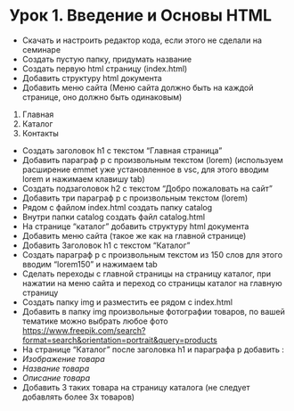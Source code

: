 # Урок 1. Введение и Основы HTML
* Скачать и настроить редактор кода, если этого не сделали на семинаре
* Создать пустую папку, придумать название
* Создать первую html страницу (index.html)
* Добавить структуру html документа
* Добавить меню сайта (Меню сайта должно быть на каждой странице, оно должно быть одинаковым) 
1. Главная 
2. Каталог 
3. Контакты
* Создать заголовок h1 с текстом “Главная страница”
* Добавить параграф p с произвольным текстом (lorem) (используем расширение emmet уже установленное в vsc, для этого вводим lorem и нажимаем клавишу tab)
* Создать подзаголовок h2 с текстом “Добро пожаловать на сайт”
* Добавить три параграф p с произвольным текстом (lorem)
* Рядом с файлом index.html создать папку catalog
* Внутри папки catalog создать файл catalog.html
* На странице “каталог” добавить структуру html документа
* Добавить меню сайта (такое же как на главной странице)
* Добавить Заголовок h1 с текстом “Каталог”
* Создать параграф p с произвольным текстом из 150 слов для этого вводим “lorem150” и нажимаем tab
* Сделать переходы с главной страницы на страницу каталог, при нажатии на меню сайта и переход со страницы каталог на главную страницу
* Создать папку img и разместить ее рядом с index.html
* Добавить в папку img произвольные фотографии товаров, по вашей тематике можно выбрать любое фото https://www.freepik.com/search?format=search&orientation=portrait&query=products
* На странице “Каталог” после заголовка h1 и параграфа p добавить : 
*   _Изображение товара_ 
*  _Название товара_ 
*  _Описание товара_
* Добавить 3 таких товара на страницу каталога (не следует добавлять более 3х товаров)
